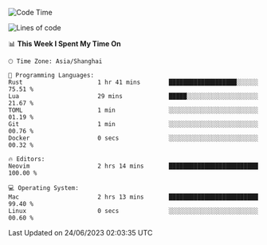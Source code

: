 <!--START_SECTION:waka-->
![Code Time](http://img.shields.io/badge/Code%20Time-1%2C407%20hrs%209%20mins-blue)

![Lines of code](https://img.shields.io/badge/From%20Hello%20World%20I%27ve%20Written-262.0%20thousand%20lines%20of%20code-blue)

📊 **This Week I Spent My Time On** 

```text
🕑︎ Time Zone: Asia/Shanghai

💬 Programming Languages: 
Rust                     1 hr 41 mins        ███████████████████░░░░░░   75.51 % 
Lua                      29 mins             █████░░░░░░░░░░░░░░░░░░░░   21.67 % 
TOML                     1 min               ░░░░░░░░░░░░░░░░░░░░░░░░░   01.19 % 
Git                      1 min               ░░░░░░░░░░░░░░░░░░░░░░░░░   00.76 % 
Docker                   0 secs              ░░░░░░░░░░░░░░░░░░░░░░░░░   00.32 % 

🔥 Editors: 
Neovim                   2 hrs 14 mins       █████████████████████████   100.00 % 

💻 Operating System: 
Mac                      2 hrs 13 mins       █████████████████████████   99.40 % 
Linux                    0 secs              ░░░░░░░░░░░░░░░░░░░░░░░░░   00.60 % 
```


 Last Updated on 24/06/2023 02:03:35 UTC
<!--END_SECTION:waka-->
